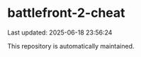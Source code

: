 # battlefront-2-cheat

Last updated: 2025-06-18 23:56:24

This repository is automatically maintained.

